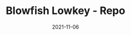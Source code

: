 ---
title: "Blowfish Lowkey - Repo"
date: 2021-11-06
externalUrl: "https://nunocoracao.github.io/blowfish_lowkey/"
---